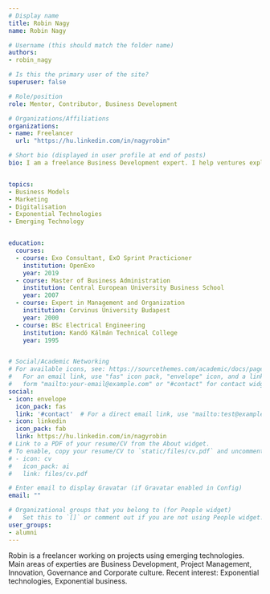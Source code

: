 ```yaml
---
# Display name
title: Robin Nagy
name: Robin Nagy

# Username (this should match the folder name)
authors:
- robin_nagy

# Is this the primary user of the site?
superuser: false

# Role/position
role: Mentor, Contributor, Business Development

# Organizations/Affiliations
organizations:
- name: Freelancer
  url: "https://hu.linkedin.com/in/nagyrobin"

# Short bio (displayed in user profile at end of posts)
bio: I am a freelance Business Development expert. I help ventures exploring the benefit of emerging and exponential technologies, such as blockchain, big data, quantum computing.


topics:
- Business Models
- Marketing
- Digitalisation 
- Exponential Technologies
- Emerging Technology


education:
  courses:
  - course: Exo Consultant, ExO Sprint Practicioner
    institution: OpenExo
    year: 2019
  - course: Master of Business Administration 
    institution: Central European University Business School
    year: 2007
  - course: Expert in Management and Organization 
    institution: Corvinus University Budapest 
    year: 2000
  - course: BSc Electrical Engineering 
    institution: Kandó Kálmán Technical College 
    year: 1995


# Social/Academic Networking
# For available icons, see: https://sourcethemes.com/academic/docs/page-builder/#icons
#   For an email link, use "fas" icon pack, "envelope" icon, and a link in the
#   form "mailto:your-email@example.com" or "#contact" for contact widget.
social:
- icon: envelope
  icon_pack: fas
  link: '#contact'  # For a direct email link, use "mailto:test@example.org".
- icon: linkedin
  icon_pack: fab
  link: https://hu.linkedin.com/in/nagyrobin
# Link to a PDF of your resume/CV from the About widget.
# To enable, copy your resume/CV to `static/files/cv.pdf` and uncomment the lines below.
# - icon: cv
#   icon_pack: ai
#   link: files/cv.pdf

# Enter email to display Gravatar (if Gravatar enabled in Config)
email: ""

# Organizational groups that you belong to (for People widget)
#   Set this to `[]` or comment out if you are not using People widget.
user_groups:
- alumni
---
```


Robin is a freelancer working on projects using emerging technologies. Main areas of experties are Business Development, Project Management, Innovation, Governance and Corporate culture. Recent interest: Exponential technologies, Exponential business.
